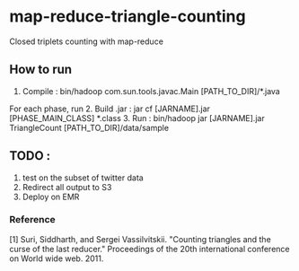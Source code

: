 # map-reduce-triangle-counting
Closed triplets counting with map-reduce

## How to run
1. Compile : bin/hadoop com.sun.tools.javac.Main \[PATH_TO_DIR\]/*.java

For each phase, run
2. Build .jar : jar cf \[JARNAME\].jar \[PHASE_MAIN_CLASS\] *.class
3. Run : bin/hadoop jar \[JARNAME\].jar TriangleCount \[PATH_TO_DIR\]/data/sample


## TODO :
1. test on the subset of twitter data
2. Redirect all output to S3
3. Deploy on EMR

### Reference
[1] Suri, Siddharth, and Sergei Vassilvitskii. "Counting triangles and the curse of the last reducer." Proceedings of the 20th international conference on World wide web. 2011.
